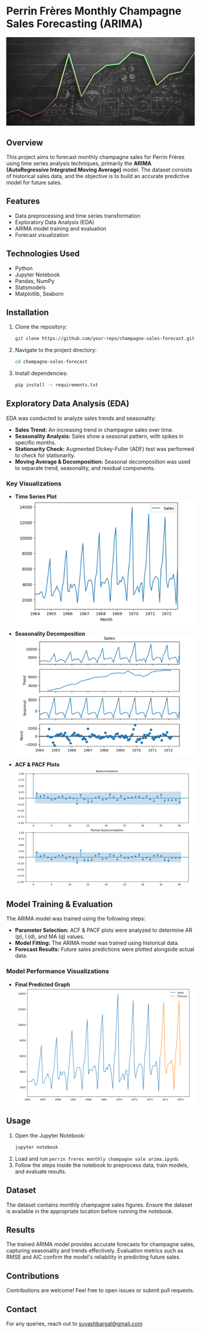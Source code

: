 # Perrin Frères Monthly Champagne Sales Forecasting (ARIMA)

![Cover image](Cover_img.jpg)
  
## Overview

This project aims to forecast monthly champagne sales for Perrin Frères using time series analysis techniques, primarily the **ARIMA (AutoRegressive Integrated Moving Average)** model. The dataset consists of historical sales data, and the objective is to build an accurate predictive model for future sales.

## Features

- Data preprocessing and time series transformation
- Exploratory Data Analysis (EDA)
- ARIMA model training and evaluation
- Forecast visualization

## Technologies Used

- Python
- Jupyter Notebook
- Pandas, NumPy
- Statsmodels
- Matplotlib, Seaborn

## Installation

1. Clone the repository:
   ```bash
   git clone https://github.com/your-repo/champagne-sales-forecast.git
   ```
2. Navigate to the project directory:
   ```bash
   cd champagne-sales-forecast
   ```
3. Install dependencies:
   ```bash
   pip install -r requirements.txt
   ```

## Exploratory Data Analysis (EDA)

EDA was conducted to analyze sales trends and seasonality:

- **Sales Trend:** An increasing trend in champagne sales over time.
- **Seasonality Analysis:** Sales show a seasonal pattern, with spikes in specific months.
- **Stationarity Check:** Augmented Dickey-Fuller (ADF) test was performed to check for stationarity.
- **Moving Average & Decomposition:** Seasonal decomposition was used to separate trend, seasonality, and residual components.

### Key Visualizations

- **Time Series Plot**
  ![Time Series Plot](Timeseries.png)
  
- **Seasonality Decomposition**
  ![Decomposition](Seasonal_Decom.png)
  
- **ACF & PACF Plots**
  ![ACF & PACF](ACF_PCF.png)

## Model Training & Evaluation

The ARIMA model was trained using the following steps:

- **Parameter Selection:** ACF & PACF plots were analyzed to determine AR (p), I (d), and MA (q) values.
- **Model Fitting:** The ARIMA model was trained using historical data.
- **Forecast Results:** Future sales predictions were plotted alongside actual data.

### Model Performance Visualizations

- **Final Predicted Graph**
  ![Fianl Predicted Graph](Predicted.png)

## Usage

1. Open the Jupyter Notebook:
   ```bash
   jupyter notebook
   ```
2. Load and run `perrin freres monthly champagne sale arima.ipynb`.
3. Follow the steps inside the notebook to preprocess data, train models, and evaluate results.

## Dataset

The dataset contains monthly champagne sales figures. Ensure the dataset is available in the appropriate location before running the notebook.

## Results

The trained ARIMA model provides accurate forecasts for champagne sales, capturing seasonality and trends effectively. Evaluation metrics such as RMSE and AIC confirm the model's reliability in predicting future sales.

## Contributions

Contributions are welcome! Feel free to open issues or submit pull requests.

## Contact

For any queries, reach out to suyashbargal@gmail.com

